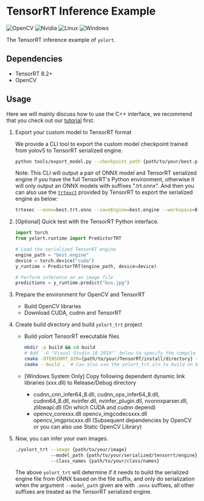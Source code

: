 # TensorRT Inference Example

![OpenCV](https://img.shields.io/badge/OpenCV-27338e?style=for-the-badge&logo=OpenCV&logoColor=white) ![Nvidia](https://img.shields.io/badge/NVIDIA-76B900?style=for-the-badge&logo=nvidia&logoColor=white) ![Linux](https://img.shields.io/badge/Linux-FCC624?style=for-the-badge&logo=linux&logoColor=black) ![Windows](https://img.shields.io/badge/Windows-0078D6?style=for-the-badge&logo=windows&logoColor=white)

The TensorRT inference example of `yolort`.

## Dependencies

- TensorRT 8.2+
- OpenCV

## Usage

Here we will mainly discuss how to use the C++ interface, we recommend that you check out our [tutorial](https://zhiqwang.com/yolort/notebooks/onnx-graphsurgeon-inference-tensorrt.html) first.

1. Export your custom model to TensorRT format

   We provide a CLI tool to export the custom model checkpoint trained from yolov5 to TensorRT serialized engine.

   ```bash
   python tools/export_model.py --checkpoint_path {path/to/your/best.pt} --include engine
   ```

   Note: This CLI will output a pair of ONNX model and TensorRT serialized engine if you have the full TensorRT's Python environment, otherwise it will only output an ONNX models with suffixes ".trt.onnx". And then you can also use the [`trtexct`](https://docs.nvidia.com/deeplearning/tensorrt/developer-guide/index.html#trtexec) provided by TensorRT to export the serialized engine as below:

   ```bash
   trtexec --onnx=best.trt.onnx --saveEngine=best.engine --workspace=8192
   ```

1. \[Optional\] Quick test with the TensorRT Python interface.

   ```python
   import torch
   from yolort.runtime import PredictorTRT

   # Load the serialized TensorRT engine
   engine_path = "best.engine"
   device = torch.device("cuda")
   y_runtime = PredictorTRT(engine_path, device=device)

   # Perform inference on an image file
   predictions = y_runtime.predict("bus.jpg")
   ```

1. Prepare the environment for OpenCV and TensorRT

   - Build OpenCV libraries
   - Download CUDA, cudnn and TensorRT

1. Create build directory and build `yolort_trt` project

   - Build yolort TensorRT executable files

     ```bash
     mkdir -p build && cd build
     # Add `-G "Visual Studio 16 2019"` below to specify the compile version of VS on Windows System
     cmake -DTENSORRT_DIR={path/to/your/TensorRT/install/directory} -DOpenCV_DIR={path/to/your/OpenCV_BUILD_DIR} ..
     cmake --build .  # Can also use the yolort_trt.sln to build on Windows System
     ```

   - \[Windows System Only\] Copy following dependent dynamic link libraries (xxx.dll) to Release/Debug directory

     - cudnn_cnn_infer64_8.dll, cudnn_ops_infer64_8.dll, cudnn64_8.dll, nvinfer.dll, nvinfer_plugin.dll, nvonnxparser.dll, zlibwapi.dll (On which CUDA and cudnn depend)
     - opencv_corexxx.dll opencv_imgcodecsxxx.dll opencv_imgprocxxx.dll (Subsequent dependencies by OpenCV or you can also use Static OpenCV Library)

1. Now, you can infer your own images.

   ```bash
   ./yolort_trt --image {path/to/your/image}
                --model_path {path/to/your/serialized/tensorrt/engine}
                --class_names {path/to/your/class/names}
   ```

   The above `yolort_trt` will determine if it needs to build the serialized engine file from ONNX based on the file suffix, and only do serialization when the argument `--model_path` given are with `.onnx` suffixes, all other suffixes are treated as the TensorRT serialized engine.
